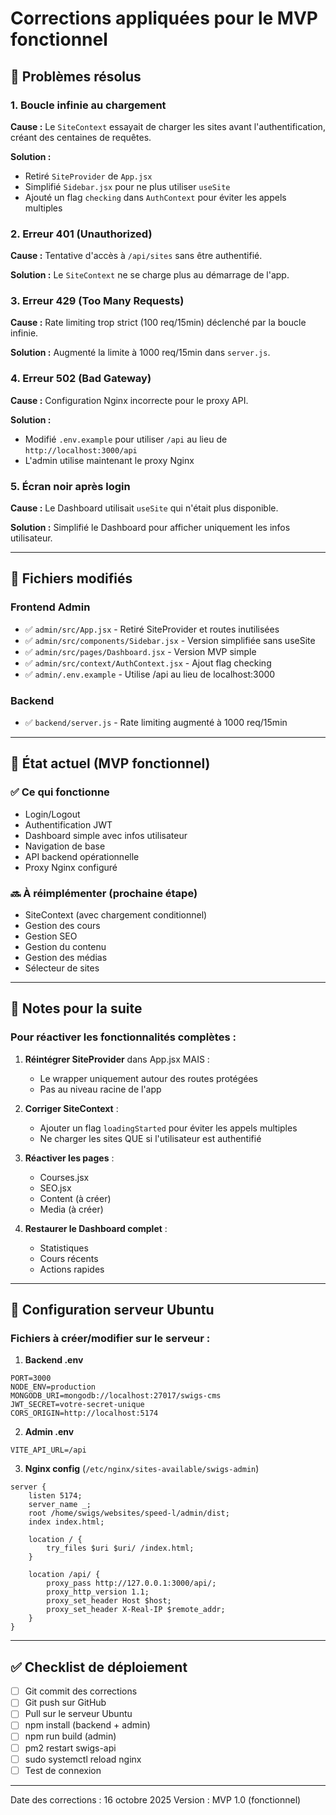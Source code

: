# Corrections appliquées pour le MVP fonctionnel

## 🐛 Problèmes résolus

### 1. Boucle infinie au chargement
**Cause :** Le `SiteContext` essayait de charger les sites avant l'authentification, créant des centaines de requêtes.

**Solution :**
- Retiré `SiteProvider` de `App.jsx`
- Simplifié `Sidebar.jsx` pour ne plus utiliser `useSite`
- Ajouté un flag `checking` dans `AuthContext` pour éviter les appels multiples

### 2. Erreur 401 (Unauthorized)
**Cause :** Tentative d'accès à `/api/sites` sans être authentifié.

**Solution :** Le `SiteContext` ne se charge plus au démarrage de l'app.

### 3. Erreur 429 (Too Many Requests)
**Cause :** Rate limiting trop strict (100 req/15min) déclenché par la boucle infinie.

**Solution :** Augmenté la limite à 1000 req/15min dans `server.js`.

### 4. Erreur 502 (Bad Gateway)
**Cause :** Configuration Nginx incorrecte pour le proxy API.

**Solution :** 
- Modifié `.env.example` pour utiliser `/api` au lieu de `http://localhost:3000/api`
- L'admin utilise maintenant le proxy Nginx

### 5. Écran noir après login
**Cause :** Le Dashboard utilisait `useSite` qui n'était plus disponible.

**Solution :** Simplifié le Dashboard pour afficher uniquement les infos utilisateur.

---

## 📁 Fichiers modifiés

### Frontend Admin
- ✅ `admin/src/App.jsx` - Retiré SiteProvider et routes inutilisées
- ✅ `admin/src/components/Sidebar.jsx` - Version simplifiée sans useSite
- ✅ `admin/src/pages/Dashboard.jsx` - Version MVP simple
- ✅ `admin/src/context/AuthContext.jsx` - Ajout flag checking
- ✅ `admin/.env.example` - Utilise /api au lieu de localhost:3000

### Backend
- ✅ `backend/server.js` - Rate limiting augmenté à 1000 req/15min

---

## 🚀 État actuel (MVP fonctionnel)

### ✅ Ce qui fonctionne
- Login/Logout
- Authentification JWT
- Dashboard simple avec infos utilisateur
- Navigation de base
- API backend opérationnelle
- Proxy Nginx configuré

### 🔜 À réimplémenter (prochaine étape)
- SiteContext (avec chargement conditionnel)
- Gestion des cours
- Gestion SEO
- Gestion du contenu
- Gestion des médias
- Sélecteur de sites

---

## 📝 Notes pour la suite

### Pour réactiver les fonctionnalités complètes :

1. **Réintégrer SiteProvider** dans App.jsx MAIS :
   - Le wrapper uniquement autour des routes protégées
   - Pas au niveau racine de l'app

2. **Corriger SiteContext** :
   - Ajouter un flag `loadingStarted` pour éviter les appels multiples
   - Ne charger les sites QUE si l'utilisateur est authentifié

3. **Réactiver les pages** :
   - Courses.jsx
   - SEO.jsx
   - Content (à créer)
   - Media (à créer)

4. **Restaurer le Dashboard complet** :
   - Statistiques
   - Cours récents
   - Actions rapides

---

## 🔧 Configuration serveur Ubuntu

### Fichiers à créer/modifier sur le serveur :

1. **Backend .env**
```env
PORT=3000
NODE_ENV=production
MONGODB_URI=mongodb://localhost:27017/swigs-cms
JWT_SECRET=votre-secret-unique
CORS_ORIGIN=http://localhost:5174
```

2. **Admin .env**
```env
VITE_API_URL=/api
```

3. **Nginx config** (`/etc/nginx/sites-available/swigs-admin`)
```nginx
server {
    listen 5174;
    server_name _;
    root /home/swigs/websites/speed-l/admin/dist;
    index index.html;

    location / {
        try_files $uri $uri/ /index.html;
    }

    location /api/ {
        proxy_pass http://127.0.0.1:3000/api/;
        proxy_http_version 1.1;
        proxy_set_header Host $host;
        proxy_set_header X-Real-IP $remote_addr;
    }
}
```

---

## ✅ Checklist de déploiement

- [ ] Git commit des corrections
- [ ] Git push sur GitHub
- [ ] Pull sur le serveur Ubuntu
- [ ] npm install (backend + admin)
- [ ] npm run build (admin)
- [ ] pm2 restart swigs-api
- [ ] sudo systemctl reload nginx
- [ ] Test de connexion

---

Date des corrections : 16 octobre 2025
Version : MVP 1.0 (fonctionnel)
